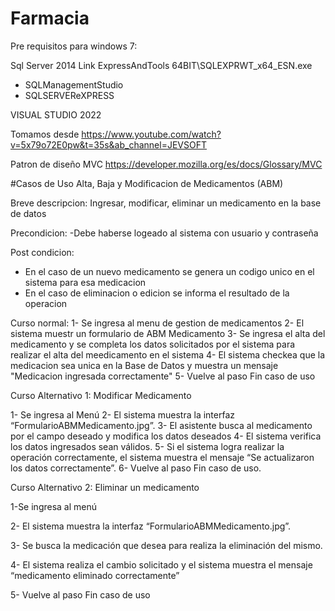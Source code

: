 # Farmacia
Pre requisitos para windows 7:

Sql Server 2014
Link
ExpressAndTools 64BIT\SQLEXPRWT_x64_ESN.exe

- SQLManagementStudio
- SQLSERVEReXPRESS

VISUAL STUDIO 2022

Tomamos desde 
https://www.youtube.com/watch?v=5x79o72E0pw&t=35s&ab_channel=JEVSOFT

Patron de diseño MVC
https://developer.mozilla.org/es/docs/Glossary/MVC

#Casos de Uso
Alta, Baja y Modificacion de Medicamentos (ABM)

Breve descripcion: Ingresar, modificar, eliminar un medicamento en la base de datos

Precondicion: 
-Debe haberse logeado al sistema con usuario y contraseña

Post condicion:
- En el caso de un nuevo medicamento se genera un codigo unico en el sistema para esa medicacion 
- En el caso de eliminacion o edicion se informa el resultado de la operacion

Curso normal:
1- Se ingresa al menu de gestion de medicamentos
2- El sistema muestr un formulario de ABM Medicamento
3- Se ingresa el alta del medicamento y se completa los datos solicitados por el sistema para realizar el alta del meedicamento en el sistema
4- El sistema checkea que la medicacion sea unica en la Base de Datos y muestra un mensaje "Medicacion ingresada correctamente"
5- Vuelve al paso 
Fin caso de uso

Curso Alternativo 1: Modificar Medicamento

1- Se ingresa al Menú
2- El sistema muestra la interfaz “FormularioABMMedicamento.jpg”. 
3- El asistente busca al medicamento por el campo deseado y modifica los datos deseados 
4- El sistema verifica los datos ingresados sean válidos.
5- Si el sistema logra realizar la operación correctamente, el sistema muestra el mensaje “Se actualizaron los datos correctamente”. 
6- Vuelve al paso 
Fin caso de uso.

Curso Alternativo 2: Eliminar un medicamento 

1-Se ingresa al menú 

2- El sistema muestra la interfaz “FormularioABMMedicamento.jpg”. 

3- Se busca la medicación que desea para realiza la eliminación del mismo. 

4- El sistema realiza el cambio solicitado y el sistema muestra el mensaje “medicamento eliminado correctamente” 

5- Vuelve al paso
Fin caso de uso
